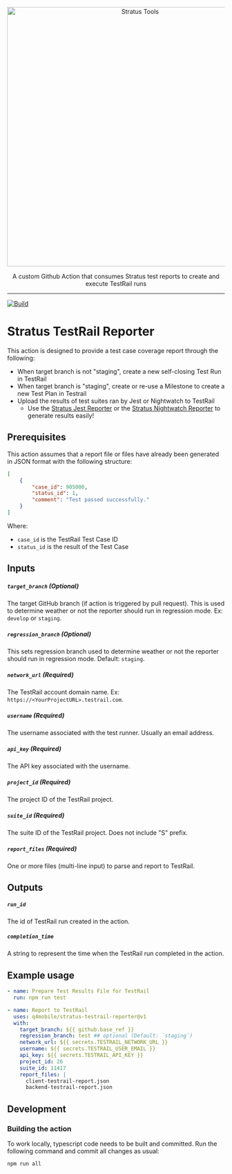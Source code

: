 <p align="center">
    <img width="600" alt="Stratus Tools" src="https://i.imgur.com/gXvZKYB.png">
</p>
<p align="center">A custom Github Action that consumes Stratus test reports to create and execute TestRail runs</p>

---

[![Build](https://github.com/q4mobile/stratus-testrail-reporter/actions/workflows/build.yml/badge.svg?branch=develop)](https://github.com/q4mobile/stratus-testrail-reporter/actions/workflows/build.yml)

# Stratus TestRail Reporter

This action is designed to provide a test case coverage report through the following:
- When target branch is not "staging", create a new self-closing Test Run in TestRail
- When target branch is "staging", create or re-use a Milestone to create a new Test Plan in Testrail
- Upload the results of test suites ran by Jest or Nightwatch to TestRail
  - Use the [Stratus Jest Reporter](https://github.com/q4mobile/stratus-jest-reporter) or the [Stratus Nightwatch Reporter](https://github.com/q4mobile/stratus-nightwatch-reporter) to generate results easily!

## Prerequisites

This action assumes that a report file or files have already been generated in JSON format
with the following structure:

```JSON
[
    {
        "case_id": 905000,
        "status_id": 1,
        "comment": "Test passed successfully."
    }
]
```
Where:
- `case_id` is the TestRail Test Case ID
- `status_id` is the result of the Test Case

## Inputs

##### `target_branch` (**Optional**)
The target GitHub branch (if action is triggered by pull request).
This is used to determine weather or not the reporter should run in regression mode. Ex: `develop` or `staging`.

##### `regression_branch` (**Optional**)
This sets regression branch used to determine weather or not the reporter should run in regression mode. Default: `staging`.

##### `network_url` (**Required**)
The TestRail account domain name. Ex: `https://<YourProjectURL>.testrail.com`.

##### `username` (**Required**)
The username associated with the test runner. Usually an email address.

##### `api_key` (**Required**)
The API key associated with the username.

##### `project_id` (**Required**)
The project ID of the TestRail project.

##### `suite_id` (**Required**)
The suite ID of the TestRail project. Does not include "S" prefix.

##### `report_files` (**Required**)
One or more files (multi-line input) to parse and report to TestRail.

## Outputs

##### `run_id`
The id of TestRail run created in the action.

##### `completion_time`
A string to represent the time when the TestRail run completed in the action.

## Example usage

```yml
- name: Prepare Test Results File for TestRail
  run: npm run test

- name: Report to TestRail
  uses: q4mobile/stratus-testrail-reporter@v1
  with:
    target_branch: ${{ github.base_ref }}
    regression_branch: test ## optional (Default: `staging`)
    network_url: ${{ secrets.TESTRAIL_NETWORK_URL }}
    username: ${{ secrets.TESTRAIL_USER_EMAIL }}
    api_key: ${{ secrets.TESTRAIL_API_KEY }}
    project_id: 26
    suite_id: 11417
    report_files: |
      client-testrail-report.json
      backend-testrail-report.json
```

## Development

### Building the action

To work locally, typescript code needs to be built and committed. Run the following command and commit all changes as usual:
```shell
npm run all
```